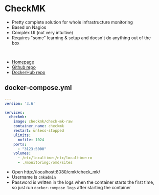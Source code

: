 # CheckMK

- Pretty complete solution for whole infrastructure monitoring
- Based on Nagios 
- Complex UI (not very intuitive)
- Requires "some" learning & setup and doesn't do anything out of the box

<br>

- [Homepage](https://checkmk.com/)
- [Github repo](https://github.com/tribe29/checkMK)
- [DockerHub repo](https://hub.docker.com/r/checkmk/check-mk-raw)


## docker-compose.yml
```yml
---
version: '3.6'

services:
  checkmk:
    image: checkmk/check-mk-raw
    container_name: checkmk    
    restart: unless-stopped
    ulimits:
      nofile: 1024
    ports:
      - "3123:5000"
    volumes:
      - /etc/localtime:/etc/localtime:ro
      - ./monitoring:/omd/sites
```

- Open http://localhost:8080/cmk/check_mk/ 
- Username is `cmkadmin`
- Password is written in the logs when the container starts the first time, so just run `docker-compose logs` after starting the container